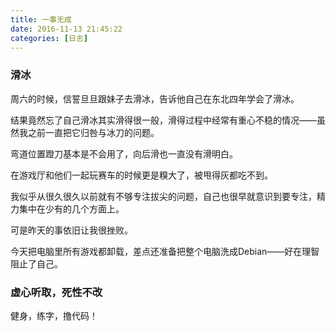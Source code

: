 ```yaml
---
title: 一事无成
date: 2016-11-13 21:45:22
categories: [日志]
---
```

### 滑冰  
  
周六的时候，信誓旦旦跟妹子去滑冰，告诉他自己在东北四年学会了滑冰。  
   
结果竟然忘了自己滑冰其实滑得很一般，滑得过程中经常有重心不稳的情况——虽然我之前一直把它归咎与冰刀的问题。  
  
弯道位置蹬刀基本是不会用了，向后滑也一直没有滑明白。  
  
在游戏厅和他们一起玩赛车的时候更是糗大了，被甩得灰都吃不到。  
<!--more-->  
我似乎从很久很久以前就有不够专注拔尖的问题，自己也很早就意识到要专注，精力集中在少有的几个方面上。  
  
可是昨天的事依旧让我很挫败。  
  
今天把电脑里所有游戏都卸载，差点还准备把整个电脑洗成Debian——好在理智阻止了自己。  
  
### 虚心听取，死性不改  
  
健身，练字，撸代码！